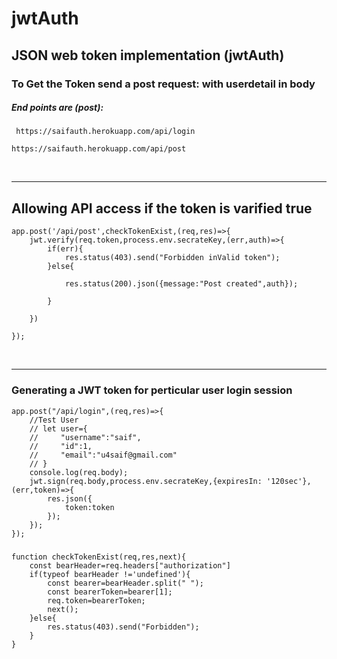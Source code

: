 # jwtAuth
## JSON web token implementation (jwtAuth)

### To Get the Token send a post request: with userdetail in body
##### End points are (post): 
```
 https://saifauth.herokuapp.com/api/login 
 ````
 ````
 https://saifauth.herokuapp.com/api/post
````
<br/>
<hr/>

## Allowing API access if the token is varified true
```
app.post('/api/post',checkTokenExist,(req,res)=>{
    jwt.verify(req.token,process.env.secrateKey,(err,auth)=>{
        if(err){
            res.status(403).send("Forbidden inValid token");
        }else{
            
            res.status(200).json({message:"Post created",auth});

        }

    })
  
});

```
<br/>
<hr/>

### Generating a JWT token for perticular user login session

```
app.post("/api/login",(req,res)=>{
    //Test User 
    // let user={
    //     "username":"saif",
    //     "id":1,
    //     "email":"u4saif@gmail.com"
    // }
    console.log(req.body);
    jwt.sign(req.body,process.env.secrateKey,{expiresIn: '120sec'},(err,token)=>{
        res.json({
            token:token
        });
    });
});
```

##### 
````
function checkTokenExist(req,res,next){
    const bearHeader=req.headers["authorization"]
    if(typeof bearHeader !='undefined'){
        const bearer=bearHeader.split(" ");
        const bearerToken=bearer[1];
        req.token=bearerToken;
        next();
    }else{
        res.status(403).send("Forbidden");
    }
}
````
